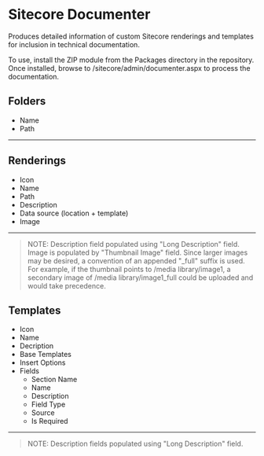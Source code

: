 # Sitecore Documenter
Produces detailed information of custom Sitecore renderings and templates for inclusion in technical documentation. 

To use, install the ZIP module from the Packages directory in the repository. 
Once installed, browse to /sitecore/admin/documenter.aspx to process the documentation.

## Folders
* Name
* Path

---

## Renderings

* Icon
* Name
* Path
* Description
* Data source (location + template)
* Image

---

> NOTE: Description field populated using "Long Description" field. Image is populated by "Thumbnail Image" field. Since larger images may be desired, a convention 
> of an appended "_full" suffix is used. For example, if the thumbnail points to /media library/image1, a secondary 
> image of /media library/image1_full could be uploaded and would take precedence.

## Templates

* Icon
* Name
* Decription
* Base Templates
* Insert Options
* Fields 
    * Section Name
    * Name
    * Description
    * Field Type
    * Source
    * Is Required 

---

> NOTE: Description fields populated using "Long Description" field.